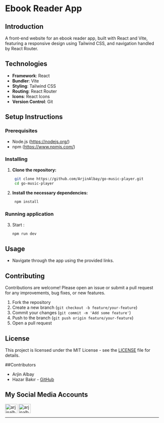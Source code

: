 # Ebook Reader App

## Introduction

A front-end website for an ebook reader app, built with React and Vite, featuring a responsive design using Tailwind CSS, and navigation handled by React Router.

## Technologies

- **Framework**: React
- **Bundler**: Vite
- **Styling**: Tailwind CSS
- **Routing**: React Router
- **Icons**: React Icons
- **Version Control**: Git

## Setup Instructions

### Prerequisites

- Node.js (https://nodejs.org/)
- npm (https://www.npmjs.com/)

### Installing

1. **Clone the repository:**

   ```bash
    git clone https://github.com/ArjinAlbay/go-music-player.git
    cd go-music-player

   ```

2. **Install the necessary dependencies:**

   ```bash
    npm install
   ```

### Running application

3. Start :

   ```bash
   npm run dev
   ```

## Usage

- Navigate through the app using the provided links.

## Contributing

Contributions are welcome! Please open an issue or submit a pull request for any improvements, bug fixes, or new features.

1. Fork the repository
2. Create a new branch (`git checkout -b feature/your-feature`)
3. Commit your changes (`git commit -m 'Add some feature'`)
4. Push to the branch (`git push origin feature/your-feature`)
5. Open a pull request

## License

This project is licensed under the MIT License - see the [LICENSE](LICENSE) file for details.

##Contributors

- Arjin Albay
- Hazar Bakır - [GitHub](https://github.com/HazarBakir)

## My Social Media Accounts

<a href="https://twitter.com/arjinalbay" target="blank"><img align="center" src="https://raw.githubusercontent.com/rahuldkjain/github-profile-readme-generator/master/src/images/icons/Social/twitter.svg" alt="arjinalbay" height="30" width="40" /></a>
<a href="https://linkedin.com/in/arjinalbay" target="blank"><img align="center" src="https://raw.githubusercontent.com/rahuldkjain/github-profile-readme-generator/master/src/images/icons/Social/linked-in-alt.svg" alt="arjinalbay" height="30" width="40" /></a>

---
